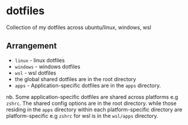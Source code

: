 # dotfiles

Collection of my dotfiles across ubuntu/linux, windows, wsl

## Arrangement

- `linux` - linux dotfiles
- `windows` - windows dotfiles
- `wsl` - wsl dotfiles
- the global shared dotfiles are in the root directory
- `apps` - Application-specific dotfiles are in the `apps` directory.

nb. Some application-specific dotfiles are shared across platforms e.g `zshrc`. The shared config options are in the root directory. while those residing in the `apps` directory within each platform-specific directory are platform-specific e.g `zshrc` for wsl is in the `wsl/apps` directory.
